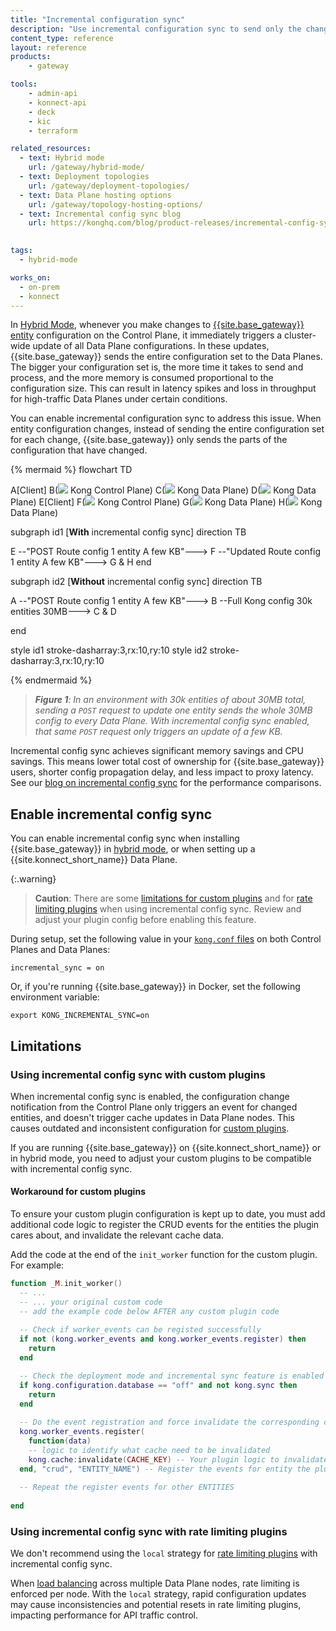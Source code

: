 ```yaml
---
title: "Incremental configuration sync"
description: "Use incremental configuration sync to send only the changed entity configuration to Data Plane nodes instead of sending the entire configuration set."
content_type: reference
layout: reference
products:
    - gateway

tools:
    - admin-api
    - konnect-api
    - deck
    - kic
    - terraform

related_resources:
  - text: Hybrid mode
    url: /gateway/hybrid-mode/
  - text: Deployment topologies
    url: /gateway/deployment-topologies/
  - text: Data Plane hosting options
    url: /gateway/topology-hosting-options/
  - text: Incremental config sync blog
    url: https://konghq.com/blog/product-releases/incremental-config-sync-tech-preview
  

tags:
  - hybrid-mode

works_on:
  - on-prem
  - konnect
---
```


In [Hybrid Mode](/gateway/hybrid-mode/), whenever you make changes to [{{site.base_gateway}} entity](/gateway/entities/) configuration on the Control Plane, it immediately triggers a cluster-wide update of all Data Plane configurations. 
In these updates, {{site.base_gateway}} sends the entire configuration set to the Data Planes. The bigger your configuration set is, the more time it takes to send and process, and the more memory is consumed proportional to the configuration size. This can result in latency spikes and loss in throughput for high-traffic Data Planes under certain conditions.

You can enable incremental configuration sync to address this issue. 
When entity configuration changes, instead of sending the entire configuration set for each change, {{site.base_gateway}} only sends the parts of the configuration that have changed. 

<!--vale off-->
{% mermaid %}
flowchart TD

A[Client]
B(<img src="/assets/logos/KogoBlue.svg" style="max-height:20px"/> Kong Control Plane)
C(<img src="/assets/logos/KogoBlue.svg" style="max-height:20px"/> Kong Data Plane)
D(<img src="/assets/logos/KogoBlue.svg" style="max-height:20px"/> Kong Data Plane)
E[Client]
F(<img src="/assets/logos/KogoBlue.svg" style="max-height:20px"/> Kong Control Plane)
G(<img src="/assets/logos/KogoBlue.svg" style="max-height:20px"/> Kong Data Plane)
H(<img src="/assets/logos/KogoBlue.svg" style="max-height:20px"/> Kong Data Plane)

 subgraph id1 [<b>With</b> incremental config sync]
 direction TB

 E --"POST Route config
 1 entity
 A few KB"---> F --"Updated Route config
 1 entity
 A few KB"---> G & H
 end

 subgraph id2 [<b>Without</b> incremental config sync]
 direction TB

 A --"POST Route config
 1 entity
 A few KB"---> B --Full Kong config
 30k entities
 30MB---> C & D

 end

style id1 stroke-dasharray:3,rx:10,ry:10
style id2 stroke-dasharray:3,rx:10,ry:10

{% endmermaid %}
<!--vale on-->
> _**Figure 1**: In an environment with 30k entities of about 30MB total, sending a `POST` request to update one entity sends the whole 30MB config to every Data Plane. 
With incremental config sync enabled, that same `POST` request only triggers an update of a few KB._

Incremental config sync achieves significant memory savings and CPU savings. 
This means lower total cost of ownership for {{site.base_gateway}} users, shorter config propagation delay, and less impact to proxy latency. 
See our [blog on incremental config sync](https://konghq.com/blog/product-releases/incremental-config-sync-tech-preview) for the performance comparisons.

## Enable incremental config sync

You can enable incremental config sync when installing {{site.base_gateway}} in [hybrid mode](/gateway/hybrid-mode/), or when setting up a {{site.konnect_short_name}} Data Plane.

{:.warning}
> **Caution**: There are some [limitations for custom plugins](#using-incremental-config-sync-with-custom-plugins) and for 
[rate limiting plugins](#using-incremental-config-sync-with-rate-limiting-plugins) when using incremental config sync. 
Review and adjust your plugin config before enabling this feature.

During setup, set the following value in your [`kong.conf` files](/gateway/manage-kong-conf/) on both Control Planes and Data Planes:

```
incremental_sync = on
```

Or, if you're running {{site.base_gateway}} in Docker, set the following environment variable:
```
export KONG_INCREMENTAL_SYNC=on
```

## Limitations

### Using incremental config sync with custom plugins

When incremental config sync is enabled, the configuration change notification from the Control Plane only triggers an event for changed entities, and doesn't trigger cache updates in Data Plane nodes. 
This causes outdated and inconsistent configuration for [custom plugins](/gateway/entities/plugin/#custom-plugins).

If you are running {{site.base_gateway}} on {{site.konnect_short_name}} or in hybrid mode, you need to adjust your custom plugins to be compatible with incremental config sync.

#### Workaround for custom plugins

To ensure your custom plugin configuration is kept up to date, you must add additional code logic to register the CRUD events for the entities the plugin cares about, and invalidate the relevant cache data.

Add the code at the end of the `init_worker` function for the custom plugin.
For example:


```lua
function _M.init_worker()
  -- ...
  -- ... your original custom code
  -- add the example code below AFTER any custom plugin code
 
  -- Check if worker_events can be registed successfully
  if not (kong.worker_events and kong.worker_events.register) then
    return
  end

  -- Check the deployment mode and incremental sync feature is enabled
  if kong.configuration.database == "off" and not kong.sync then
    return
  end
  
  -- Do the event registration and force invalidate the corresponding cache
  kong.worker_events.register(
    function(data)
    -- logic to identify what cache need to be invalidated
    kong.cache:invalidate(CACHE_KEY) -- Your plugin logic to invalidate the cache
  end, "crud", "ENTITY_NAME") -- Register the events for entity the plugin cares
  
  -- Repeat the register events for other ENTITIES
  
end
```

### Using incremental config sync with rate limiting plugins

We don't recommend using the `local` strategy for [rate limiting plugins](/plugins/?terms=rate%2520limiting) with incremental config sync.

When [load balancing](/gateway/load-balancing/) across multiple Data Plane nodes, rate limiting is enforced per node. 
With the `local` strategy, rapid configuration updates may cause inconsistencies and potential resets in rate limiting plugins,
impacting performance for API traffic control. 
